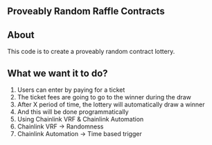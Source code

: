 ## Proveably Random Raffle Contracts

## About

This code is to create a proveably random contract lottery.

## What we want it to do?

1. Users can enter by paying for a ticket
  1. The ticket fees are going to go to the winner during the draw
2. After X period of time, the lottery will automatically draw a winner
  1. And this will be done programmatically
3. Using Chainlink VRF & Chainlink Automation
  1. Chainlink VRF -> Randomness
  2. Chainlink Automation -> Time based trigger